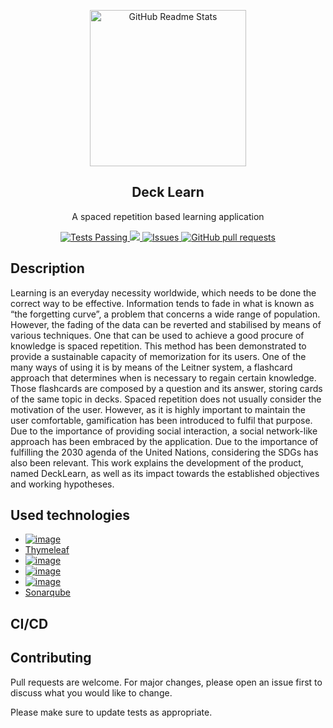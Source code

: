 <p align="center">
 <img width="250px" src="https://github.com/alejandrocalleja/PBL5/blob/develop/src/main/resources/static/images/DeckLearn.png?raw=true" align="center" alt="GitHub Readme Stats" />
 <h2 align="center">Deck Learn</h2>
 <p align="center">A spaced repetition based learning application</p>
</p>

<p align="center">
  <a href="https://github.com/anuraghazra/github-readme-stats/actions">
    <img alt="Tests Passing" src="https://github.com/anuraghazra/github-readme-stats/workflows/Test/badge.svg" />
  </a>
  <a href="https://codecov.io/gh/anuraghazra/github-readme-stats">
    <img src="https://codecov.io/gh/anuraghazra/github-readme-stats/branch/master/graph/badge.svg" />
  </a>
  <a href="https://github.com/anuraghazra/github-readme-stats/issues">
    <img alt="Issues" src="https://img.shields.io/github/issues/anuraghazra/github-readme-stats?color=0088ff" />
  </a>
  <a href="https://github.com/anuraghazra/github-readme-stats/pulls">
    <img alt="GitHub pull requests" src="https://img.shields.io/github/issues-pr/anuraghazra/github-readme-stats?color=0088ff" />
  </a>
</p>

## Description
Learning is an everyday necessity worldwide, which needs to be done the correct way
to be effective. Information tends to fade in what is known as “the forgetting curve”, a problem
that concerns a wide range of population. However, the fading of the data can be reverted and
stabilised by means of various techniques. One that can be used to achieve a good procure of
knowledge is spaced repetition. This method has been demonstrated to provide a sustainable
capacity of memorization for its users. One of the many ways of using it is by means of the
Leitner system, a flashcard approach that determines when is necessary to regain certain
knowledge. Those flashcards are composed by a question and its answer, storing cards of the
same topic in decks. Spaced repetition does not usually consider the motivation of the user.
However, as it is highly important to maintain the user comfortable, gamification has been
introduced to fulfil that purpose. Due to the importance of providing social interaction, a social
network-like approach has been embraced by the application. Due to the importance of fulfilling
the 2030 agenda of the United Nations, considering the SDGs has also been relevant. This work
explains the development of the product, named DeckLearn, as well as its impact towards the
established objectives and working hypotheses.

## Used technologies
* [![image](https://img.shields.io/badge/Spring_Boot-F2F4F9?style=for-the-badge&logo=spring-boot)](https://spring.io/projects/spring-boot)
* [Thymeleaf](https://www.thymeleaf.org/)
* [![image](https://img.shields.io/badge/Hibernate-59666C?style=for-the-badge&logo=Hibernate&logoColor=white)](https://hibernate.org/)
* [![image](https://img.shields.io/badge/Jenkins-D24939?style=for-the-badge&logo=Jenkins&logoColor=white)](https://www.jenkins.io/)
* [![image](https://img.shields.io/badge/Nginx-009639?style=for-the-badge&logo=nginx&logoColor=white)](https://www.nginx.com/)
* [Sonarqube](https://www.sonarqube.org/)


## CI/CD

## 

## Contributing
Pull requests are welcome. For major changes, please open an issue first to discuss what you would like to change.

Please make sure to update tests as appropriate.
